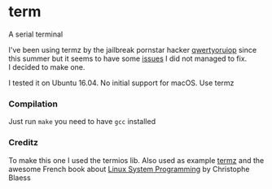 # term
A serial terminal

I've been using termz by the jailbreak pornstar hacker [qwertyoruiop](https://twitter.com/qwertyoruiopz) since this summer but it seems to have some [issues](https://github.com/kpwn/termz/issues/1) I did not managed to fix. <br>
I decided to make one. <br>

I tested it on Ubuntu 16.04. No initial support for macOS. Use termz 
### Compilation
Just run `make` you need to have `gcc` installed

### Creditz
To make this one I used the termios lib. 
Also used as example [termz](https://github.com/kpwn/termz) and the awesome French book about [Linux System Programming](https://www.amazon.fr/gp/product/2212142072/ref=as_li_tl?ie=UTF8&camp=1642&creative=6746&creativeASIN=2212142072&linkCode=as2&tag=chbl-21) by Christophe Blaess
